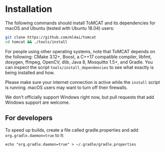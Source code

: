 Installation
============


The following commands should install ToMCAT and its dependencies for macOS and
Ubuntu (tested with Ubuntu 18.04) users:

```bash
git clone https://github.com/ml4ai/tomcat
cd tomcat && ./tools/install
```

For people using other operating systems, note that ToMCAT depends on the
following: CMake 3.12+, Boost, a C++17 compatible compiler, libfmt, doxygen,
ffmpeg, OpenCV, dlib, Java 8, Mosquitto 1.5+, and Gradle. You can inspect the
script `tools/install_dependencies` to see what exactly is being installed and
how.

Please make sure your internet connection is active while the `install`
script is running. macOS users may want to turn off their firewalls.

We don't officially support Windows right now, but pull requests that add
Windows support are welcome.

## For developers

To speed up builds, create a file called gradle.properties and add
`org.gradle.daemon=true` to it:

    echo "org.gradle.daemon=true" > ~/.gradle/gradle.properties
